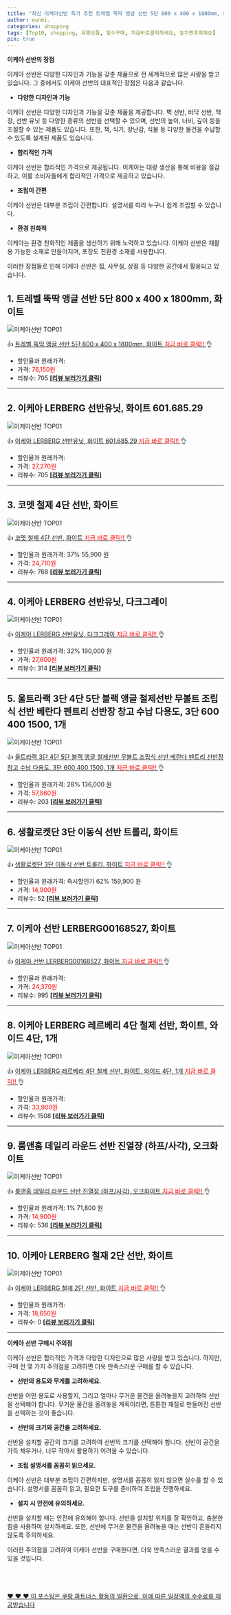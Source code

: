 ```yaml
---
title: "최신 이케아선반 특가 추천 트레벨 뚝딱 앵글 선반 5단 800 x 400 x 1800mm, 화이트 비교 장점"
author: eunmi.
categories: shopping
tags: [Top10, shopping, 유행상품, 필수구매, 지금바로클릭하세요, 놓치면후회해요]
pin: true
---
```

**이케아 선반의 장점**

이케아 선반은 다양한 디자인과 기능을 갖춘 제품으로 전 세계적으로 많은 사랑을 받고 있습니다. 그 중에서도 이케아 선반의 대표적인 장점은 다음과 같습니다.

* **다양한 디자인과 기능**

이케아 선반은 다양한 디자인과 기능을 갖춘 제품을 제공합니다. 벽 선반, 바닥 선반, 책장, 선반 유닛 등 다양한 종류의 선반을 선택할 수 있으며, 선반의 높이, 너비, 깊이 등을 조절할 수 있는 제품도 있습니다. 또한, 책, 식기, 장난감, 식물 등 다양한 물건을 수납할 수 있도록 설계된 제품도 있습니다.

* **합리적인 가격**

이케아 선반은 합리적인 가격으로 제공됩니다. 이케아는 대량 생산을 통해 비용을 절감하고, 이를 소비자들에게 합리적인 가격으로 제공하고 있습니다.

* **조립이 간편**

이케아 선반은 대부분 조립이 간편합니다. 설명서를 따라 누구나 쉽게 조립할 수 있습니다.

* **환경 친화적**

이케아는 환경 친화적인 제품을 생산하기 위해 노력하고 있습니다. 이케아 선반은 재활용 가능한 소재로 만들어지며, 포장도 친환경 소재를 사용합니다.

이러한 장점들로 인해 이케아 선반은 집, 사무실, 상점 등 다양한 공간에서 활용되고 있습니다.

   

## 1. 트레벨 뚝딱 앵글 선반 5단 800 x 400 x 1800mm, 화이트

![이케아선반 TOP01](https://thumbnail8.coupangcdn.com/thumbnails/remote/230x230ex/image/retail/images/1079265977447607-e230e596-b604-43ea-a249-f384d1c03e7c.jpg)


👍 [트레벨 뚝딱 앵글 선반 5단 800 x 400 x 1800mm, 화이트 <font color=red> 지금 바로 클릭!! </font> ](https://link.coupang.com/re/AFFSDP?lptag=AF3617701&subid=GithubCoopas&pageKey=47467567&traceid=V0-153&itemId=167938788&vendorItemId=3399799752) 👌 


- 할인율과 원래가격: 
- 가격: <span style='color:red'>76,150원</span>
- 리뷰수: 705  [**[리뷰 보러가기 클릭]**](https://link.coupang.com/re/AFFSDP?lptag=AF3617701&subid=GithubCoopas&pageKey=47467567&traceid=V0-153&itemId=167938788&vendorItemId=3399799752)

---


   

## 2. 이케아 LERBERG 선반유닛, 화이트 601.685.29

![이케아선반 TOP01](https://thumbnail10.coupangcdn.com/thumbnails/remote/230x230ex/image/vendor_inventory/c5ae/a84e00dccbdd600d0fc6de05c4dea484def9b4321a8a9c6df66a34bf490c.JPG)


👍 [이케아 LERBERG 선반유닛, 화이트 601.685.29 <font color=red> 지금 바로 클릭!! </font> ](https://link.coupang.com/re/AFFSDP?lptag=AF3617701&subid=GithubCoopas&pageKey=4786464143&traceid=V0-153&itemId=6126049880&vendorItemId=81553690798) 👌 


- 할인율과 원래가격: 
- 가격: <span style='color:red'>27,270원</span>
- 리뷰수: 705  [**[리뷰 보러가기 클릭]**](https://link.coupang.com/re/AFFSDP?lptag=AF3617701&subid=GithubCoopas&pageKey=4786464143&traceid=V0-153&itemId=6126049880&vendorItemId=81553690798)

---


   

## 3. 코멧 철제 4단 선반, 화이트

![이케아선반 TOP01](https://thumbnail9.coupangcdn.com/thumbnails/remote/230x230ex/image/retail/images/193336651433750-6a0391d0-4d2a-44fb-8b06-a9ffe742f3dd.jpg)


👍 [코멧 철제 4단 선반, 화이트 <font color=red> 지금 바로 클릭!! </font> ](https://link.coupang.com/re/AFFSDP?lptag=AF3617701&subid=GithubCoopas&pageKey=6750870160&traceid=V0-153&itemId=15788121669&vendorItemId=83000934011) 👌 


- 할인율과 원래가격: 37%  55,900   원
- 가격: <span style='color:red'>24,710원</span>
- 리뷰수: 768  [**[리뷰 보러가기 클릭]**](https://link.coupang.com/re/AFFSDP?lptag=AF3617701&subid=GithubCoopas&pageKey=6750870160&traceid=V0-153&itemId=15788121669&vendorItemId=83000934011)

---


   

## 4. 이케아 LERBERG 선반유닛, 다크그레이

![이케아선반 TOP01](https://thumbnail7.coupangcdn.com/thumbnails/remote/230x230ex/image/vendor_inventory/67c7/8f91d7d41eb66c59876cc57bc23c22f0b7ffddd777c10bd814a0bee81ad9.JPG)


👍 [이케아 LERBERG 선반유닛, 다크그레이 <font color=red> 지금 바로 클릭!! </font> ](https://link.coupang.com/re/AFFSDP?lptag=AF3617701&subid=GithubCoopas&pageKey=4786464143&traceid=V0-153&itemId=5009651850&vendorItemId=81553690786) 👌 


- 할인율과 원래가격: 32%  190,000   원
- 가격: <span style='color:red'>27,600원</span>
- 리뷰수: 314  [**[리뷰 보러가기 클릭]**](https://link.coupang.com/re/AFFSDP?lptag=AF3617701&subid=GithubCoopas&pageKey=4786464143&traceid=V0-153&itemId=5009651850&vendorItemId=81553690786)

---


   

## 5. 울트라랙 3단 4단 5단 블랙 앵글 철제선반 무볼트 조립식 선반 베란다 펜트리 선반장 창고 수납 다용도, 3단   600   400   1500, 1개

![이케아선반 TOP01](https://thumbnail6.coupangcdn.com/thumbnails/remote/230x230ex/image/vendor_inventory/4140/b0d7d57f1e41d8385b463276f9eeab72dd213bc9fa7de21489d47b393a29.jpg)


👍 [울트라랙 3단 4단 5단 블랙 앵글 철제선반 무볼트 조립식 선반 베란다 펜트리 선반장 창고 수납 다용도, 3단   600   400   1500, 1개 <font color=red> 지금 바로 클릭!! </font> ](https://link.coupang.com/re/AFFSDP?lptag=AF3617701&subid=GithubCoopas&pageKey=7057826828&traceid=V0-153&itemId=17490099301&vendorItemId=84657472306) 👌 


- 할인율과 원래가격: 28%  136,000   원
- 가격: <span style='color:red'>57,860원</span>
- 리뷰수: 203  [**[리뷰 보러가기 클릭]**](https://link.coupang.com/re/AFFSDP?lptag=AF3617701&subid=GithubCoopas&pageKey=7057826828&traceid=V0-153&itemId=17490099301&vendorItemId=84657472306)

---


   

## 6. 생활로켓단 3단 이동식 선반 트롤리, 화이트

![이케아선반 TOP01](https://thumbnail9.coupangcdn.com/thumbnails/remote/230x230ex/image/vendor_inventory/d1ef/dbb2601977f42b97d8c18cbba9255699aee1b6df54dca6c3a565f62dd302.jpg)


👍 [생활로켓단 3단 이동식 선반 트롤리, 화이트 <font color=red> 지금 바로 클릭!! </font> ](https://link.coupang.com/re/AFFSDP?lptag=AF3617701&subid=GithubCoopas&pageKey=7358837173&traceid=V0-153&itemId=18954544453&vendorItemId=86080681197) 👌 


- 할인율과 원래가격: 즉시할인가 62%  159,900   원
- 가격: <span style='color:red'>14,900원</span>
- 리뷰수: 52  [**[리뷰 보러가기 클릭]**](https://link.coupang.com/re/AFFSDP?lptag=AF3617701&subid=GithubCoopas&pageKey=7358837173&traceid=V0-153&itemId=18954544453&vendorItemId=86080681197)

---


   

## 7. 이케아 선반 LERBERG00168527, 화이트

![이케아선반 TOP01](https://thumbnail10.coupangcdn.com/thumbnails/remote/230x230ex/image/vendor_inventory/ecfc/d6c9d5579475a5cfeb128524df2a72345dbc661666508906f2436c129a04.jpg)


👍 [이케아 선반 LERBERG00168527, 화이트 <font color=red> 지금 바로 클릭!! </font> ](https://link.coupang.com/re/AFFSDP?lptag=AF3617701&subid=GithubCoopas&pageKey=22846789&traceid=V0-153&itemId=88713608&vendorItemId=87414909762) 👌 


- 할인율과 원래가격: 
- 가격: <span style='color:red'>24,370원</span>
- 리뷰수: 995  [**[리뷰 보러가기 클릭]**](https://link.coupang.com/re/AFFSDP?lptag=AF3617701&subid=GithubCoopas&pageKey=22846789&traceid=V0-153&itemId=88713608&vendorItemId=87414909762)

---


   

## 8. 이케아 LERBERG 레르베리 4단 철제 선반, 화이트, 와이드 4단, 1개

![이케아선반 TOP01](https://thumbnail8.coupangcdn.com/thumbnails/remote/230x230ex/image/vendor_inventory/8b49/6022937a427a4916f8c171473c83cc85fdddef55504173c7b4e5d2a82d4f.png)


👍 [이케아 LERBERG 레르베리 4단 철제 선반, 화이트, 와이드 4단, 1개 <font color=red> 지금 바로 클릭!! </font> ](https://link.coupang.com/re/AFFSDP?lptag=AF3617701&subid=GithubCoopas&pageKey=7539000126&traceid=V0-153&itemId=19813530551&vendorItemId=87539928441) 👌 


- 할인율과 원래가격: 
- 가격: <span style='color:red'>33,900원</span>
- 리뷰수: 1508  [**[리뷰 보러가기 클릭]**](https://link.coupang.com/re/AFFSDP?lptag=AF3617701&subid=GithubCoopas&pageKey=7539000126&traceid=V0-153&itemId=19813530551&vendorItemId=87539928441)

---


   

## 9. 룸앤홈 데일리 라운드 선반 진열장 (하프/사각), 오크화이트

![이케아선반 TOP01](https://thumbnail10.coupangcdn.com/thumbnails/remote/230x230ex/image/vendor_inventory/3c7b/423b6fc3642fdc0e48a83fe1c9bf769384c9f215ecfa21c2f28c89b7d143.jpg)


👍 [룸앤홈 데일리 라운드 선반 진열장 (하프/사각), 오크화이트 <font color=red> 지금 바로 클릭!! </font> ](https://link.coupang.com/re/AFFSDP?lptag=AF3617701&subid=GithubCoopas&pageKey=6566273638&traceid=V0-153&itemId=14721660084&vendorItemId=81962338066) 👌 


- 할인율과 원래가격: 1%  71,800   원
- 가격: <span style='color:red'>14,900원</span>
- 리뷰수: 536  [**[리뷰 보러가기 클릭]**](https://link.coupang.com/re/AFFSDP?lptag=AF3617701&subid=GithubCoopas&pageKey=6566273638&traceid=V0-153&itemId=14721660084&vendorItemId=81962338066)

---


   

## 10. 이케아 LERBERG 철재 2단 선반, 화이트

![이케아선반 TOP01](https://thumbnail10.coupangcdn.com/thumbnails/remote/230x230ex/image/vendor_inventory/036a/0cffcc53e63529a9616729b0ee243bcb3722fb1033db08bac9d1fa054090.JPG)


👍 [이케아 LERBERG 철재 2단 선반, 화이트 <font color=red> 지금 바로 클릭!! </font> ](https://link.coupang.com/re/AFFSDP?lptag=AF3617701&subid=GithubCoopas&pageKey=2331884&traceid=V0-153&itemId=10716850&vendorItemId=86715112689) 👌 


- 할인율과 원래가격: 
- 가격: <span style='color:red'>18,650원</span>
- 리뷰수: 0  [**[리뷰 보러가기 클릭]**](https://link.coupang.com/re/AFFSDP?lptag=AF3617701&subid=GithubCoopas&pageKey=2331884&traceid=V0-153&itemId=10716850&vendorItemId=86715112689)

---
**이케아 선반 구매시 주의점**

이케아 선반은 합리적인 가격과 다양한 디자인으로 많은 사랑을 받고 있습니다. 하지만, 구매 전 몇 가지 주의점을 고려하면 더욱 만족스러운 구매를 할 수 있습니다.

* **선반의 용도와 무게를 고려하세요.**

선반을 어떤 용도로 사용할지, 그리고 얼마나 무거운 물건을 올려놓을지 고려하여 선반을 선택해야 합니다. 무거운 물건을 올려놓을 계획이라면, 튼튼한 재질로 만들어진 선반을 선택하는 것이 좋습니다.

* **선반의 크기와 공간을 고려하세요.**

선반을 설치할 공간의 크기를 고려하여 선반의 크기를 선택해야 합니다. 선반이 공간을 가득 채우거나, 너무 작아서 활용하기 어려울 수 있습니다.

* **조립 설명서를 꼼꼼히 읽으세요.**

이케아 선반은 대부분 조립이 간편하지만, 설명서를 꼼꼼히 읽지 않으면 실수를 할 수 있습니다. 설명서를 꼼꼼히 읽고, 필요한 도구를 준비하여 조립을 진행하세요.

* **설치 시 안전에 유의하세요.**

선반을 설치할 때는 안전에 유의해야 합니다. 선반을 설치할 위치를 잘 확인하고, 충분한 힘을 사용하여 설치하세요. 또한, 선반에 무거운 물건을 올려놓을 때는 선반이 흔들리지 않도록 주의하세요.

이러한 주의점을 고려하여 이케아 선반을 구매한다면, 더욱 만족스러운 결과를 얻을 수 있을 것입니다.<br><br><br><br><br> [ ❤ ❤ ❤ 이 포스팅은 쿠팡 파트너스 활동의 일환으로, 이에 따른 일정액의 수수료를 제공받습니다](https://link.coupang.com/a/bcEFyh)